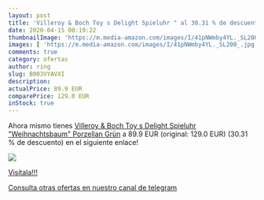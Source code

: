 ```yaml
---
layout: post
title: 'Villeroy & Boch Toy s Delight Spieluhr " al 30.31 % de descuento'
date: 2020-04-15 00:19:22
thumbnailImage: 'https://m.media-amazon.com/images/I/41pNWmby4YL._SL200_.jpg'
images: [ 'https://m.media-amazon.com/images/I/41pNWmby4YL._SL200_.jpg' ]
comments: true
category: ofertas
author: ring
slug: B003VYAVXI
description:
actualPrice: 89.9 EUR
comparePrice: 129.0 EUR
inStock: true
---
```


Ahora mismo tienes [Villeroy & Boch Toy s Delight Spieluhr "Weihnachtsbaum"  Porzellan  Grün](https://www.amazon.com/dp/B003VYAVXI/?tag=redken08-20) a 89.9 EUR (original: 129.0 EUR) (30.31 %  de descuento) en el siguiente enlace!

[![](https://m.media-amazon.com/images/I/41pNWmby4YL._SL200_.jpg)](https://www.amazon.com/dp/B003VYAVXI/?tag=redken08-20)

[Visítala!!!](https://www.amazon.com/dp/B003VYAVXI/?tag=redken08-20)

[Consulta otras ofertas en nuestro canal de telegram](https://t.me/s/ofertas25)
